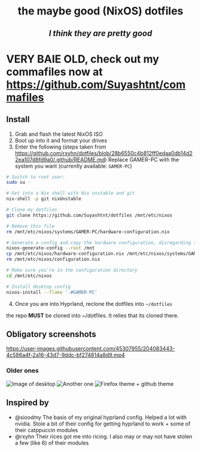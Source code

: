 <h1 align="center"> the maybe good (NixOS) dotfiles </h1>
<h2 align="center"> <i>I think they are pretty good</i> </h2>

# VERY BAIE OLD, check out my commafiles now at <https://github.com/Suyashtnt/commafiles>

## Install

1. Grab and flash the latest NixOS ISO
2. Boot up into it and format your drives
3. Enter the following (steps taken from https://github.com/rxyhn/dotfiles/blob/28b6550c4b812ff0edaa0db14d22ea107d8fd9a0/.github/README.md)
Replace GAMER-PC with the system you want (currently available: `GAMER-PC`)

```bash
# Switch to root user:
sudo su -

# Get into a Nix shell with Nix unstable and git
nix-shell -p git nixUnstable

# Clone my dotfiles
git clone https://github.com/Suyashtnt/dotfiles /mnt/etc/nixos

# Remove this file
rm /mnt/etc/nixos/systems/GAMER-PC/hardware-configuration.nix

# Generate a config and copy the hardware configuration, disregarding the generated configuration.nix
nixos-generate-config --root /mnt
cp /mnt/etc/nixos/hardware-configuration.nix /mnt/etc/nixos/systems/GAMER-PC/hardware-configuration.nix
rm /mnt/etc/nixos/configuration.nix

# Make sure you're in the configuration directory
cd /mnt/etc/nixos

# Install desktop config
nixos-install --flake '.#GAMER-PC'
```

4. Once you are into Hyprland, reclone the dotfiles into `~/dotfiles`

the repo **MUST** be cloned into ~/dotfiles. It relies that its cloned there.

## Obligatory screenshots

<https://user-images.githubusercontent.com/45307955/204083443-4c586a4f-2a16-43d7-9ddc-bf274814a8d9.mp4>

### Older ones

![Image of desktop](https://cdn.discordapp.com/attachments/273539705595756544/1041109605268328538/image.png)
![Another one](https://cdn.discordapp.com/attachments/273539705595756544/1041109217534296124/image.png)
![Firefox theme + github theme](https://user-images.githubusercontent.com/45307955/202266026-843597c3-8f46-45bc-b289-d1bbe192a050.png)

## Inspired by

- @sioodmy The basis of my original hyprland config. Helped a lot with nvidia. Stole a bit of their config for getting hyprland to work + some of their catppuccin modules
- @rxyhn Their rices got me into ricing. I also may or may not have stolen a few (like 6) of their modules
